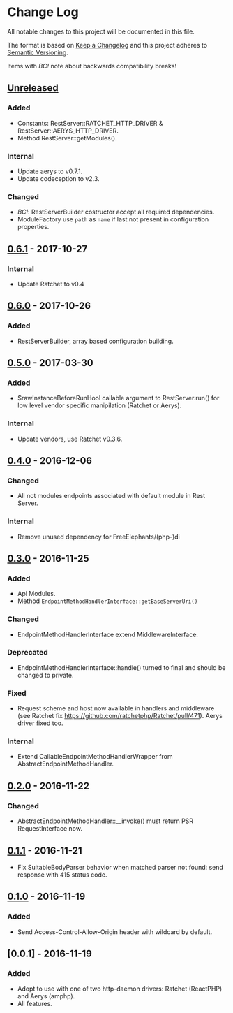 # Change Log
All notable changes to this project will be documented in this file.

The format is based on [Keep a Changelog](http://keepachangelog.com/)
and this project adheres to [Semantic Versioning](http://semver.org/). 

Items with *BC!* note about backwards compatibility breaks!     

## [Unreleased]
### Added
- Constants: RestServer::RATCHET_HTTP_DRIVER & RestServer::AERYS_HTTP_DRIVER. 
- Method RestServer::getModules().  

### Internal
- Update aerys to v0.7.1. 
- Update codeception to v2.3. 

### Changed
- *BC!*: RestServerBuilder costructor accept all required dependencies. 
- ModuleFactory use `path` as `name` if last not present in configuration properties. 

## [0.6.1] - 2017-10-27 
### Internal
- Update Ratchet to v0.4  

## [0.6.0] - 2017-10-26
### Added
- RestServerBuilder, array based configuration building.  

## [0.5.0] - 2017-03-30
### Added 
- $rawInstanceBeforeRunHool callable argument to RestServer.run() for low level vendor specific manipilation (Ratchet or Aerys). 

### Internal
- Update vendors, use Ratchet v0.3.6.  

## [0.4.0] - 2016-12-06
### Changed
- All not modules endpoints associated with default module in Rest Server.

### Internal 
- Remove unused dependency for FreeElephants/(php-)di

## [0.3.0] - 2016-11-25
### Added
- Api Modules. 
- Method `EndpointMethodHandlerInterface::getBaseServerUri()` 

### Changed
- EndpointMethodHandlerInterface extend MiddlewareInterface. 

### Deprecated
- EndpointMethodHandlerInterface::handle() turned to final and should be changed to private.  

### Fixed
- Request scheme and host now available in handlers and middleware (see Ratchet fix https://github.com/ratchetphp/Ratchet/pull/471). Aerys driver fixed too. 

### Internal
- Extend CallableEndpointMethodHandlerWrapper from AbstractEndpointMethodHandler. 

## [0.2.0] - 2016-11-22
### Changed
- AbstractEndpointMethodHandler::__invoke() must return PSR RequestInterface now. 

## [0.1.1] - 2016-11-21
- Fix SuitableBodyParser behavior when matched parser not found: send response with 415 status code.   

## [0.1.0] - 2016-11-19
### Added 
- Send Access-Control-Allow-Origin header with wildcard by default.  

## [0.0.1] - 2016-11-19
### Added
- Adopt to use with one of two http-daemon drivers: Ratchet (ReactPHP) and Aerys (amphp). 
- All features. 

[Unreleased]: https://github.com/free-elephants/compare/0.6.1...HEAD
[0.6.1]: https://github.com/free-elephants/compare/0.6.0...0.6.1
[0.6.0]: https://github.com/free-elephants/compare/0.5.0...0.6.0
[0.5.0]: https://github.com/free-elephants/compare/0.4.0...0.5.0
[0.4.0]: https://github.com/free-elephants/compare/0.3.0...0.4.0
[0.3.0]: https://github.com/free-elephants/compare/0.2.0...0.3.0
[0.2.0]: https://github.com/free-elephants/compare/0.1.1...0.2.0
[0.1.1]: https://github.com/free-elephants/compare/0.1.0...0.1.1
[0.1.0]: https://github.com/free-elephants/compare/0.0.1...0.1.0



